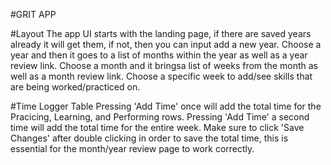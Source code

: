 #GRIT APP

#Layout
The app UI starts with the landing page, if there are saved years already it will get them, if not, then you can input add a new year. Choose a year and then it goes to a list of months within the year as well as a year review link. Choose a month and it bringsa list of weeks from the month as well as a month review link. Choose a specific week to add/see skills that are being worked/practiced on.

#Time Logger Table
Pressing 'Add Time' once will add the total time for the Pracicing, Learning, and Performing rows. Pressing 'Add Time' a second time will add the total time for the entire week. 
Make sure to click 'Save Changes' after double clicking in order to save the total time, this is essential for the month/year review page to work correctly.